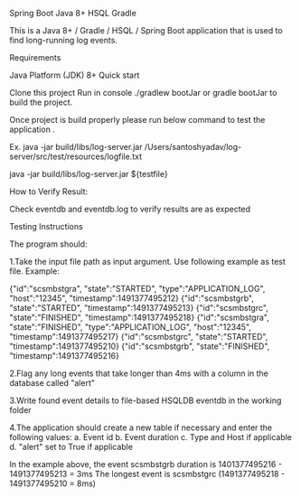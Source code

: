 Spring Boot Java 8+ HSQL Gradle

This is a Java 8+ / Gradle / HSQL / Spring Boot application that is used to find long-running log events.

Requirements

Java Platform (JDK) 8+
Quick start

Clone this project
Run in console ./gradlew bootJar or gradle bootJar to build the project.

Once project is build properly please run below command to test the application .

Ex. java -jar build/libs/log-server.jar /Users/santoshyadav/log-server/src/test/resources/logfile.txt

java -jar build/libs/log-server.jar ${testfile}


How to Verify Result:

Check eventdb and eventdb.log to verify results are as expected

Testing Instructions

The program should:

1.Take the input file path as input argument. Use following example as test file. Example:

{"id":"scsmbstgra", "state":"STARTED", "type":"APPLICATION_LOG",
"host":"12345", "timestamp":1491377495212}
{"id":"scsmbstgrb", "state":"STARTED", "timestamp":1491377495213}
{"id":"scsmbstgrc", "state":"FINISHED", "timestamp":1491377495218}
{"id":"scsmbstgra", "state":"FINISHED", "type":"APPLICATION_LOG",
"host":"12345", "timestamp":1491377495217}
{"id":"scsmbstgrc", "state":"STARTED", "timestamp":1491377495210}
{"id":"scsmbstgrb", "state":"FINISHED", "timestamp":1491377495216}

2.Flag any long events that take longer than 4ms with a column in the database called "alert"

3.Write found event details to file-based HSQLDB eventdb in the working folder

4.The application should create a new table if necessary and enter the following values: a. Event id b. Event duration c. Type and Host if applicable d. "alert" set to True if applicable

In the example above, the event scsmbstgrb duration is 1401377495216 - 1491377495213 = 3ms The longest event is scsmbstgrc (1491377495218 - 1491377495210 = 8ms)
